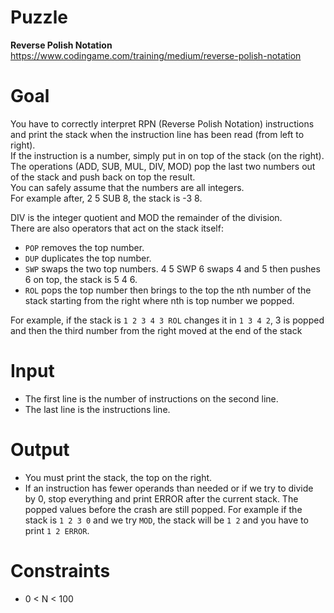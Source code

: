 # Puzzle
**Reverse Polish Notation** https://www.codingame.com/training/medium/reverse-polish-notation

# Goal
You have to correctly interpret RPN (Reverse Polish Notation) instructions and print the stack when the instruction line has been read (from left to right).  
If the instruction is a number, simply put in on top of the stack (on the right).  
The operations (ADD, SUB, MUL, DIV, MOD) pop the last two numbers out of the stack and push back on top the result.   
You can safely assume that the numbers are all integers.  
For example after, 2 5 SUB 8, the stack is -3 8.  

DIV is the integer quotient and MOD the remainder of the division.  
There are also operators that act on the stack itself:  
* ```POP``` removes the top number.
* ```DUP``` duplicates the top number.
* ```SWP``` swaps the two top numbers. 4 5 SWP 6 swaps 4 and 5 then pushes 6 on top, the stack is 5 4 6.
* ```ROL``` pops the top number then brings to the top the nth number of the stack starting from the right where nth is top number we popped.
  
For example, if the stack is ```1 2 3 4 3 ROL``` changes it in ```1 3 4 2```, 3 is popped and then the third number from the right moved at the end of the stack

# Input
* The first line is the number of instructions on the second line.
* The last line is the instructions line.

# Output
* You must print the stack, the top on the right.
* If an instruction has fewer operands than needed or if we try to divide by 0, stop everything and print ERROR after the current stack. The popped values before the crash are still popped. For example if the stack is ```1 2 3 0``` and we try ```MOD```, the stack will be ```1 2``` and you have to print ```1 2 ERROR```.

# Constraints
* 0 < N < 100
